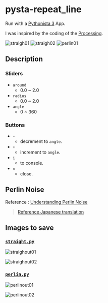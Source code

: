 # pysta-repeat_line

Run with a [Pythonista 3](http://omz-software.com/pythonista/) App.


I was inspired by the coding of the [Processing](https://processing.org/).


![straigh01](./screenshot/39E25B3F-5D1D-4612-88D1-6514ACF37788.png) ![straigh02](./screenshot/61A19421-29E0-4DDC-85FA-7E5845C0EBE0.png) ![perlin01](./screenshot/08C002CD-264C-4129-A365-02E5BB596FBB.png)


## Description

### Sliders

- `around`
	- 0.0 ~ 2.0
- `radius`
	- 0.0 ~ 2.0
- `angle`
	- 0 ~ 360

### Buttons

- `-`
	- decrement to `angle`.
- `+`
	- increment to `angle`.
- `i`
	- to console.
- `×`
	- close.



## Perlin Noise

Reference : [Understanding Perlin Noise](http://flafla2.github.io/2014/08/09/perlinnoise.html)

> [Reference Japanese translation](https://postd.cc/understanding-perlin-noise/)


## Images to save

### [`straight.py`](./straight.py)

![straighout01](./screenshot/CE29ECC6-FB77-4001-BE70-3C5A61D5E5B6.png)



![straighout02](./screenshot/6D04DBE7-2CA8-4055-9409-AF776E6BCD8A.png)

### [`perlin.py`](./perlin.py)

![perlinout01](./screenshot/60D405E5-C9F6-4404-AB0C-F64CB6F18037.png)


![perlinout02](./screenshot/D8DB0EEC-B086-4849-B4D3-645B153D2E75.png)
